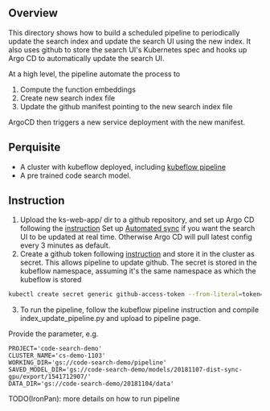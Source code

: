 ## Overview
This directory shows how to build a scheduled pipeline to periodically update the search index and update the search UI
using the new index. It also uses github to store the search UI's Kubernetes spec and hooks up Argo CD to automatically
update the search UI.

At a high level, the pipeline automate the process to 
1. Compute the function embeddings
2. Create new search index file
3. Update the github manifest pointing to the new search index file

ArgoCD then triggers a new service deployment with the new manifest.

## Perquisite
- A cluster with kubeflow deployed, including [kubeflow pipeline](https://github.com/kubeflow/pipelines)
- A pre trained code search model.


## Instruction
1. Upload the ks-web-app/ dir to a github repository, and set up Argo CD following the 
[instruction](https://github.com/argoproj/argo-cd/blob/master/docs/getting_started.md#6-create-an-application-from-a-git-repository-location)
Set up [Automated sync](https://github.com/argoproj/argo-cd/blob/master/docs/auto_sync.md) if you want the search UI to
be updated at real time. Otherwise Argo CD will pull latest config every 3 minutes as default.  
2. Create a github token following [instruction](https://help.github.com/articles/creating-a-personal-access-token-for-the-command-line/#creating-a-token)
and store it in the cluster as secret. This allows pipeline to update github. The secret is stored in the kubeflow namespace, assuming it's the same namespace
as which the kubeflow is stored
 ```bash
kubectl create secret generic github-access-token --from-literal=token=[your_github_token] -n kubeflow
```
3. To run the pipeline, follow the kubeflow pipeline instruction and compile index_update_pipeline.py and upload to pipeline
page.

Provide the parameter, e.g. 
```
PROJECT='code-search-demo'
CLUSTER_NAME='cs-demo-1103'
WORKING_DIR='gs://code-search-demo/pipeline'
SAVED_MODEL_DIR='gs://code-search-demo/models/20181107-dist-sync-gpu/export/1541712907/'
DATA_DIR='gs://code-search-demo/20181104/data'
```

TODO(IronPan): more details on how to run pipeline
 